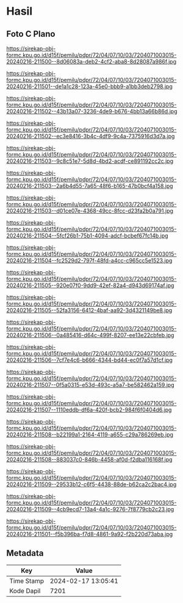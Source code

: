 # Hasil

## Foto C Plano

https://sirekap-obj-formc.kpu.go.id/d15f/pemilu/pdpr/72/04/07/10/03/7204071003015-20240216-211500--8d06083a-deb2-4cf2-aba8-8d28087a986f.jpg

https://sirekap-obj-formc.kpu.go.id/d15f/pemilu/pdpr/72/04/07/10/03/7204071003015-20240216-211501--de1a1c28-123a-45e0-bbb9-a1bb3deb2798.jpg

https://sirekap-obj-formc.kpu.go.id/d15f/pemilu/pdpr/72/04/07/10/03/7204071003015-20240216-211502--43b13a07-3236-4de9-b676-4bb13a66b86d.jpg

https://sirekap-obj-formc.kpu.go.id/d15f/pemilu/pdpr/72/04/07/10/03/7204071003015-20240216-211502--ec3e8416-3b4c-4df9-9c4a-7375916d3d7a.jpg

https://sirekap-obj-formc.kpu.go.id/d15f/pemilu/pdpr/72/04/07/10/03/7204071003015-20240216-211503--9c8c51e7-5d8d-4bd2-acdf-ce891192cc2c.jpg

https://sirekap-obj-formc.kpu.go.id/d15f/pemilu/pdpr/72/04/07/10/03/7204071003015-20240216-211503--2a6b4d55-7a65-48f6-b165-47b0bcf4a158.jpg

https://sirekap-obj-formc.kpu.go.id/d15f/pemilu/pdpr/72/04/07/10/03/7204071003015-20240216-211503--d01ce07e-4368-49cc-8fcc-d23fa2b0a791.jpg

https://sirekap-obj-formc.kpu.go.id/d15f/pemilu/pdpr/72/04/07/10/03/7204071003015-20240216-211504--5fcf26b1-75b1-4094-adcf-bcbef67fc14b.jpg

https://sirekap-obj-formc.kpu.go.id/d15f/pemilu/pdpr/72/04/07/10/03/7204071003015-20240216-211504--fc2529d2-797f-48fd-a4cc-c965cc5e1523.jpg

https://sirekap-obj-formc.kpu.go.id/d15f/pemilu/pdpr/72/04/07/10/03/7204071003015-20240216-211505--920e07f0-9dd9-42ef-82a4-d943d69174af.jpg

https://sirekap-obj-formc.kpu.go.id/d15f/pemilu/pdpr/72/04/07/10/03/7204071003015-20240216-211505--52fa3156-6412-4baf-aa92-3d4321149be8.jpg

https://sirekap-obj-formc.kpu.go.id/d15f/pemilu/pdpr/72/04/07/10/03/7204071003015-20240216-211506--0a485416-d64c-499f-8207-ee13e22cbfeb.jpg

https://sirekap-obj-formc.kpu.go.id/d15f/pemilu/pdpr/72/04/07/10/03/7204071003015-20240216-211506--7cf7e4c6-b666-4344-bd44-ec0f7a57d1cf.jpg

https://sirekap-obj-formc.kpu.go.id/d15f/pemilu/pdpr/72/04/07/10/03/7204071003015-20240216-211507--0f5a0315-e53d-493c-a5a7-be582462a159.jpg

https://sirekap-obj-formc.kpu.go.id/d15f/pemilu/pdpr/72/04/07/10/03/7204071003015-20240216-211507--1110eddb-df6a-420f-bcb2-984f6f0404d6.jpg

https://sirekap-obj-formc.kpu.go.id/d15f/pemilu/pdpr/72/04/07/10/03/7204071003015-20240216-211508--b22199a1-2164-4119-a655-c29a786269eb.jpg

https://sirekap-obj-formc.kpu.go.id/d15f/pemilu/pdpr/72/04/07/10/03/7204071003015-20240216-211508--883037c0-846b-4458-af0d-f2dba116168f.jpg

https://sirekap-obj-formc.kpu.go.id/d15f/pemilu/pdpr/72/04/07/10/03/7204071003015-20240216-211509--29533b12-c6f5-4438-88de-b62ca2c2bac4.jpg

https://sirekap-obj-formc.kpu.go.id/d15f/pemilu/pdpr/72/04/07/10/03/7204071003015-20240216-211509--4cb9ecd7-13a4-4a1c-9276-7f8779cb2c23.jpg

https://sirekap-obj-formc.kpu.go.id/d15f/pemilu/pdpr/72/04/07/10/03/7204071003015-20240216-211501--f5b396ba-f7d8-4861-9a92-f2b220d73aba.jpg


## Metadata

| Key        | Value               |
| ---------- | ------------------- |
| Time Stamp | 2024-02-17 13:05:41 |
| Kode Dapil | 7201                |



